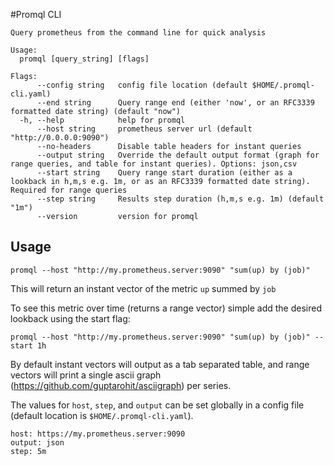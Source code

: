 #Promql CLI
```
Query prometheus from the command line for quick analysis

Usage:
  promql [query_string] [flags]

Flags:
      --config string   config file location (default $HOME/.promql-cli.yaml)
      --end string      Query range end (either 'now', or an RFC3339 formatted date string) (default "now")
  -h, --help            help for promql
      --host string     prometheus server url (default "http://0.0.0.0:9090")
      --no-headers      Disable table headers for instant queries
      --output string   Override the default output format (graph for range queries, and table for instant queries). Options: json,csv
      --start string    Query range start duration (either as a lookback in h,m,s e.g. 1m, or as an RFC3339 formatted date string). Required for range queries
      --step string     Results step duration (h,m,s e.g. 1m) (default "1m")
      --version         version for promql
```

## Usage
```
promql --host "http://my.prometheus.server:9090" "sum(up) by (job)"
```

This will return an instant vector of the metric `up` summed by `job`

To see this metric over time (returns a range vector) simple add the desired lookback using the start flag:
```
promql --host "http://my.prometheus.server:9090" "sum(up) by (job)" --start 1h
```

By default instant vectors will output as a tab separated table, and range vectors will print a single ascii graph (https://github.com/guptarohit/asciigraph) per series.

The values for `host`, `step`, and `output` can be set globally in a config file (default location is `$HOME/.promql-cli.yaml`). 
```
host: https://my.prometheus.server:9090
output: json
step: 5m
```

